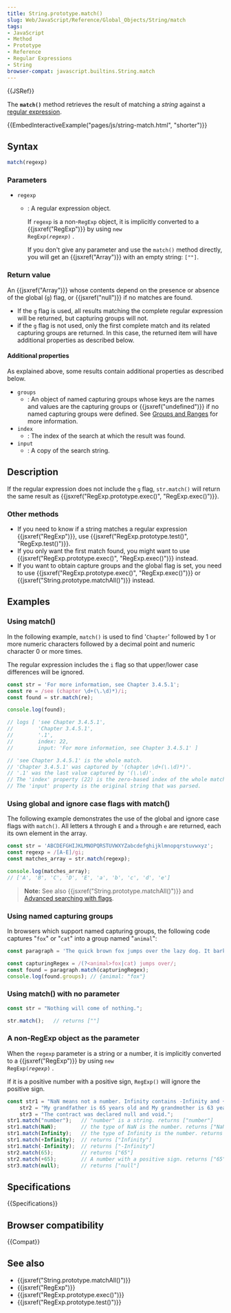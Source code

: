 ```yaml
---
title: String.prototype.match()
slug: Web/JavaScript/Reference/Global_Objects/String/match
tags:
- JavaScript
- Method
- Prototype
- Reference
- Regular Expressions
- String
browser-compat: javascript.builtins.String.match
---
```

{{JSRef}}

The **`match()`** method retrieves the result of matching a _string_ against a
[regular expression](/en-US/docs/Web/JavaScript/Guide/Regular_Expressions).

{{EmbedInteractiveExample("pages/js/string-match.html", "shorter")}}

## Syntax

```js
match(regexp)
```

### Parameters

- `regexp`

  - : A regular expression object.

    If `regexp` is a non-`RegExp` object, it is implicitly converted to a
    {{jsxref("RegExp")}} by using <code>new
    RegExp(<var>regexp</var>)</code> .

    If you don't give any parameter and use the `match()` method directly, you
    will get an {{jsxref("Array")}} with an empty string: `[""]`.

### Return value

An {{jsxref("Array")}} whose contents depend on the presence or absence of
the global (`g`) flag, or {{jsxref("null")}} if no matches are found.

- If the `g` flag is used, all results matching the complete regular expression
  will be returned, but capturing groups will not.
- if the `g` flag is not used, only the first complete match and its related
  capturing groups are returned. In this case, the returned item will have
  additional properties as described below.

#### Additional properties

As explained above, some results contain additional properties as described
below.

- `groups`
  - : An object of named capturing groups whose keys are the names and values
    are the capturing groups or {{jsxref("undefined")}} if no named
    capturing groups were defined. See
    [Groups and Ranges](/en-US/docs/Web/JavaScript/Guide/Regular_Expressions/Groups_and_Ranges)
    for more information.
- `index`
  - : The index of the search at which the result was found.
- `input`
  - : A copy of the search string.

## Description

If the regular expression does not include the `g` flag, `str.match()` will
return the same result as
{{jsxref("RegExp.prototype.exec()", "RegExp.exec()")}}.

### Other methods

- If you need to know if a string matches a regular expression
  {{jsxref("RegExp")}}, use
  {{jsxref("RegExp.prototype.test()", "RegExp.test()")}}.
- If you only want the first match found, you might want to use
  {{jsxref("RegExp.prototype.exec()", "RegExp.exec()")}}
  instead.
- If you want to obtain capture groups and the global flag is set, you need to
  use {{jsxref("RegExp.prototype.exec()", "RegExp.exec()")}}
  or {{jsxref("String.prototype.matchAll()")}} instead.

## Examples

### Using match()

In the following example, `match()` is used to find '`Chapter`' followed by 1 or
more numeric characters followed by a decimal point and numeric character 0 or
more times.

The regular expression includes the `i` flag so that upper/lower case
differences will be ignored.

```js
const str = 'For more information, see Chapter 3.4.5.1';
const re = /see (chapter \d+(\.\d)*)/i;
const found = str.match(re);

console.log(found);

// logs [ 'see Chapter 3.4.5.1',
//        'Chapter 3.4.5.1',
//        '.1',
//        index: 22,
//        input: 'For more information, see Chapter 3.4.5.1' ]

// 'see Chapter 3.4.5.1' is the whole match.
// 'Chapter 3.4.5.1' was captured by '(chapter \d+(\.\d)*)'.
// '.1' was the last value captured by '(\.\d)'.
// The 'index' property (22) is the zero-based index of the whole match.
// The 'input' property is the original string that was parsed.
```

### Using global and ignore case flags with match()

The following example demonstrates the use of the global and ignore case flags
with `match()`. All letters `A` through `E` and `a` through `e` are returned,
each its own element in the array.

```js
const str = 'ABCDEFGHIJKLMNOPQRSTUVWXYZabcdefghijklmnopqrstuvwxyz';
const regexp = /[A-E]/gi;
const matches_array = str.match(regexp);

console.log(matches_array);
// ['A', 'B', 'C', 'D', 'E', 'a', 'b', 'c', 'd', 'e']
```

> **Note:** See also {{jsxref("String.prototype.matchAll()")}}
> and
> [Advanced searching with flags](/en-US/docs/Web/JavaScript/Guide/Regular_Expressions#Advanced_searching_with_flags).

### Using named capturing groups

In browsers which support named capturing groups, the following code captures
"`fox`" or "`cat`" into a group named "`animal`":

```js
const paragraph = 'The quick brown fox jumps over the lazy dog. It barked.';

const capturingRegex = /(?<animal>fox|cat) jumps over/;
const found = paragraph.match(capturingRegex);
console.log(found.groups); // {animal: "fox"}
```

### Using match() with no parameter

```js
const str = "Nothing will come of nothing.";

str.match();   // returns [""]
```

### A non-RegExp object as the parameter

When the `regexp` parameter is a string or a number, it is implicitly converted
to a {{jsxref("RegExp")}} by using <code>new
RegExp(<var>regexp</var>)</code> .

If it is a positive number with a positive sign, `RegExp()` will ignore the
positive sign.

```js
const str1 = "NaN means not a number. Infinity contains -Infinity and +Infinity in JavaScript.",
    str2 = "My grandfather is 65 years old and My grandmother is 63 years old.",
    str3 = "The contract was declared null and void.";
str1.match("number");   // "number" is a string. returns ["number"]
str1.match(NaN);        // the type of NaN is the number. returns ["NaN"]
str1.match(Infinity);   // the type of Infinity is the number. returns ["Infinity"]
str1.match(+Infinity);  // returns ["Infinity"]
str1.match(-Infinity);  // returns ["-Infinity"]
str2.match(65);         // returns ["65"]
str2.match(+65);        // A number with a positive sign. returns ["65"]
str3.match(null);       // returns ["null"]
```

## Specifications

{{Specifications}}

## Browser compatibility

{{Compat}}

## See also

- {{jsxref("String.prototype.matchAll()")}}
- {{jsxref("RegExp")}}
- {{jsxref("RegExp.prototype.exec()")}}
- {{jsxref("RegExp.prototype.test()")}}
